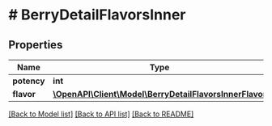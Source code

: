 # # BerryDetailFlavorsInner

## Properties

Name | Type | Description | Notes
------------ | ------------- | ------------- | -------------
**potency** | **int** |  |
**flavor** | [**\OpenAPI\Client\Model\BerryDetailFlavorsInnerFlavor**](BerryDetailFlavorsInnerFlavor.md) |  |

[[Back to Model list]](../../README.md#models) [[Back to API list]](../../README.md#endpoints) [[Back to README]](../../README.md)
